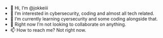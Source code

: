 - 👋 Hi, I’m @jokkeiii
- 👀 I’m interested in cybersecurity, coding and almost all tech related. 
- 🌱 I’m currently learning cyersecurity and some coding alongside that.
- 💞️ Right now I’m not looking to collaborate on anything.
- 📫 How to reach me? Not right now.

<!---
jokkeiii/jokkeiii is a ✨ special ✨ repository because its `README.md` (this file) appears on your GitHub profile.
You can click the Preview link to take a look at your changes.
--->

